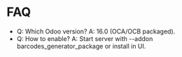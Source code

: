 # FAQ

- Q: Which Odoo version? A: 16.0 (OCA/OCB packaged).
- Q: How to enable? A: Start server with --addon barcodes_generator_package or install in UI.
